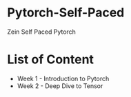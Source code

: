 # Pytorch-Self-Paced
Zein Self Paced Pytorch

# List of Content
- Week 1 -  Introduction to Pytorch
- Week 2 -  Deep Dive to Tensor
